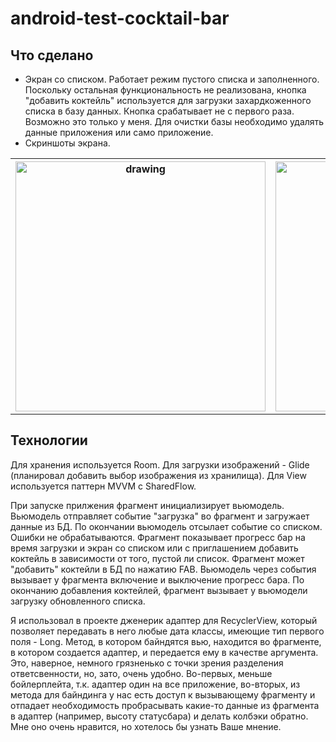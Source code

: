 # android-test-cocktail-bar
## Что сделано
* Экран со списком. Работает режим пустого списка и заполненного. Поскольку остальная функциональность не реализована, кнопка "добавить коктейль" используется для загрузки захардкоженного списка в базу данных.  Кнопка срабатывает не с первого раза. Возможно это только у меня. Для очистки базы необходимо удалять данные приложения или само приложение. 
* Скриншоты экрана.

<table>
<tr>
<th> <img src="https://user-images.githubusercontent.com/59739589/259238892-07743919-71d5-4ece-88bb-869c4775b5e5.jpg" alt="drawing" width="400"/> </th>
<th> <img src="https://user-images.githubusercontent.com/59739589/259238938-b57faa3c-1d6b-4a50-95a6-77fe1a2cc956.jpg" alt="drawing" width="400"/> </th>
</tr>
</table>

## Технологии
Для хранения используется Room. Для загрузки изображений - Glide (планировал добавить выбор изображения из хранилища). Для View используется паттерн MVVM с SharedFlow.

При запуске прилжения фрагмент инициализирует вьюмодель. Вьюмодель отправляет событие "загрузка" во фрагмент и загружает данные из БД. По окончании вьюмодель отсылает событие cо списком. Ошибки не обрабатываются. Фрагмент показывает прогресс бар на время загрузки и экран со списком или с приглашением добавить коктейль в зависимости от того, пустой ли список. Фрагмент может "добавить" коктейли в БД по нажатию FAB. Вьюмодель через события вызывает у фрагмента включение и выключение прогресс бара. По окончанию добавления коктейлей, фрагмент вызывает у вьюмодели загрузку обновленного списка.

Я использовал в проекте дженерик адаптер для RecyclerView, который позволяет передавать в него любые дата классы, имеющие тип первого поля - Long. Метод, в котором байндятся вью, находится во фрагменте, в котором создается адаптер, и передается ему в качестве аргумента. Это, наверное, немного грязненько с точки зрения разделения ответсвенности, но, зато, очень удобно. Во-первых, меньше бойлерплейта, т.к. адаптер один на все приложение, во-вторых, из метода для байндинга у нас есть доступ к вызывающему фрагменту и отпадает необходимость пробрасывать какие-то данные из фрагмента в адаптер (например, высоту статусбара) и делать колбэки обратно. Мне оно очень нравится, но хотелось бы узнать Ваше мнение.
